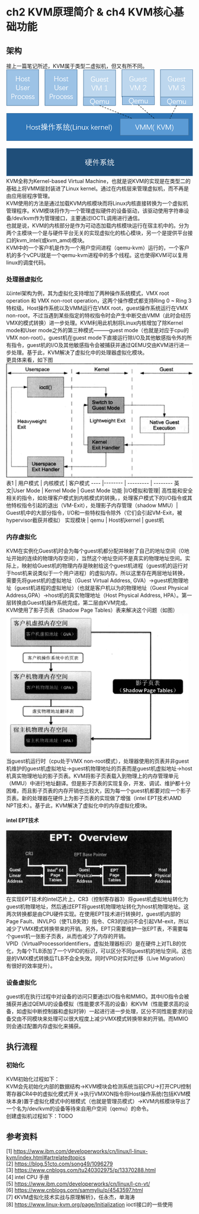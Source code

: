 # ch2 KVM原理简介 & ch4 KVM核心基础功能
## 架构
接上一篇笔记所述，KVM属于类型二虚拟机，但又有所不同。  
![KVM架构](KVM架构.png)  
KVM全称为Kernel-based Virtual Machine，也就是说KVM的实现是在类型二的基础上将VMM层封装进了Linux kernel。通过在内核层来管理虚拟机，而不再是由应用层程序管理。  
KVM使用的方法是通过加载KVM内核模块而将Linux内核直接转换为一个虚拟机管理程序。KVM模块将作为一个管理虚拟硬件的设备驱动，该驱动使用字符串设备/dev/kvm作为管理接口，主要通过IOCTL调用进行通信。  
也就是说，KVM的内核部分是作为可动态加载内核模块运行在宿主机中的。分为两个主模块一个是与硬件平台无关的实现虚拟化的核心模块，另一个是提供平台接口的kvm_intel(或kvm_amd)模块。  
KVM中的一个客户机是作为一个用户空间进程（qemu-kvm）运行的，一个客户机的多个vCPU就是一个qemu-kvm进程中的多个线程。这也使得KVM可以复用linux的调度代码。

### 处理器虚拟化
以intel架构为例，其为虚拟化支持增加了两种操作系统模式，VMX root operation 和 VMX non-root operation，这两个操作模式都支持Ring 0 ~ Ring 3特权级。Host操作系统以及VMM运行在VMX root，guest操作系统运行在VMX non-root，不过当遇到某些指定的特权指令时会产生中断交由VMM（此时会经历VMX的模式转换）进一步处理。KVM利用此机制将Linux内核增加了除Kernel mode和User mode之外的第三种模式———guest mode（也就是对应于cpu的VMX non-root）。guest机在guest mode下直接运行除I/O及其他敏感指令外的所有指令，guest机的I/O及其他敏感指令会被捕获并通过QEMU交由KVM进行进一步处理。基于此，KVM解决了虚拟化中的处理器虚拟化模块。  
更具体来看，如下图  
![KVM中的三种执行模式](vCPU在KVM中的三种执行模式.png)  
表1 | 用户模式 | 内核模式 | 客户模式
---- |-------- | --------- | --------
英文|User Mode | Kernel Mode | Guest Mode
功能 |I/O模拟和管理| 高性能和安全相关的指令，如处理客户模式到内核模式的转换。，处理客户模式下的I/O指令或其他特权指令引起的退出（VM-Exit），处理影子内存管理（shadow MMU）| Guest机中的大部分指令，I/O和一些特权指令除外（它们会引起VM-Exit，被hypervisor截获并模拟）
实现模块 | qemu | Host机kernel | guest机

### 内存虚拟化
KVM在实例化Guest机时会为每个guest机都分配并映射了自己的地址空间（0地址开始的连续的物理内存空间），当然这个地址空间不是真实的物理地址空间。实际上，映射给Guest机的物理内存是映射给这个guest机进程（guest机的运行对于host机来说类似于一个用户进程）的虚拟内存。所以这里存在两层地址转换，需要先将guest机的虚拟地址（Guest Virtual Address, GVA）->guest机物理地址（guest机进程的虚拟地址）（也就是客户机以为的物理地址（Guest Physical Address,GPA）->host机的真实物理地址（Host Physical Address, HPA）。第一层转换由Guest机操作系统完成，第二层由KVM完成。  
KVM使用了影子页表（Shadow Page Tables）表来解决这个问题（如图）  
![影子页表](影子页表.png)  
当guest机运行时（cpu处于VMX non-root模式），处理器使用的页表并非guest机维护的guest机虚拟地址->guest机物理地址的页表而是guest机虚拟地址->host机真实物理地址的影子页表。KVM将影子页表载入到物理上的内存管理单元（MMU）中进行地址翻译。但是影子页表的实现复杂，开发、调试、维护都十分困难，而且影子页表的内存开销也比较大，因为每一个guest机都要对应一个影子页表。新的处理器在硬件上为影子页表的实现做了增强（intel EPT技术\AMD NPT技术）。基于此，KVM解决了虚拟化中的内存虚拟化模块。
#### intel EPT技术
![EPT基本原理](EPT基本原理.png)  
在实现EPT技术的intel芯片上，CR3（控制寄存器3）将guest机虚拟地址转化为guest机物理地址，然后通过EPT将guest机物理地址转化为host机物理地址。这两次转换都是由CPU硬件实现。在使用EPT技术进行转换时，guest机内部的Page Fault、INVLPG（使TLB失效）指令、CR3的访问不会引起VM-exit，所以减少了VMX模式转换带来的开销。另外，EPT只需要维护一张EPT表，不需要每个guest机一张影子页表，从而也减少了内存的开销。  
VPID（VirtualProcessorIdentifiers，虚拟处理器标识）是在硬件上对TLB的优化，为每个TLB添加了一个VPID的标识，可以区分不同guest机的地址空间。这也是的VMX模式转换后TLB不会全失效。同时VPID对实时迁移（Live Migration）有很好的效率提升）。

### 设备虚拟化
guest机在执行过程中对设备的访问只要通过I/O指令和MMIO。其中I/O指令会被捕获并通过QEMU的设备模拟（性能要求不高的设备）和KVM（性能要求高的设备，如虚拟中断控制器和虚拟时钟）一起进行进一步处理，区分不同性能要求的设备交由不同模块来处理可以很大程度上减少VMX模式转换带来的开销。而MMIO则会通过配置内存虚拟化来捕获。

## 执行流程

### 初始化
KVM初始化过程如下：  
KVM会先初始化内部的数据结构->KVM模块会检测系统当前CPU->打开CPU控制寄存器CR4中的虚拟化模式开关->执行VMXON指令将Host操作系统(包括KVM模块本身)置于虚拟化模式中的根模式（也就是管理员模式）->KVM内核模块导出了一个名为/dev/kvm的设备等待来自用户空间（qemu）的命令。  
创建虚拟机过程如下：TODO  

### 


## 参考资料
[1] https://www.ibm.com/developerworks/cn/linux/l-linux-kvm/index.html#artrelatedtopics  
[2] https://blog.51cto.com/song49/1096279  
[3] https://www.cnblogs.com/tu240302975/p/13370288.html  
[4] intel CPU 手册  
[5] https://www.ibm.com/developerworks/cn/linux/l-cn-vt/  
[6] https://www.cnblogs.com/sammyliu/p/4543597.html  
[7] 《KVM虚拟化技术实战与原理解析》，任永杰，单海涛  
[8] https://www.linux-kvm.org/page/Initialization ioctl接口的一些使用

